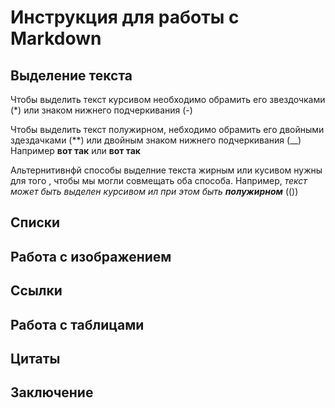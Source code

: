 # Инструкция для работы с Markdown

## Выделение текста 

Чтобы выделить текст курсивом необходимо обрамить его звездочками (*) или знаком нижнего подчеркивания (-)

Чтобы выделить текст полужирном, небходимо обрамить его двойными здездачками (**) или двойным знаком нижнего подчеркивания (__)
Например **вот так** или __вот так__

Альтернитивнфй способы выделние текста жирным или кусивом нужны для того , чтобы мы могли совмещать оба способа. Например, _текст может быть выделен курсивом ил при этом быть **полужирном**_ (())
## Списки

## Работа с изображением

## Ссылки

## Работа с таблицами 

## Цитаты 

## Заключение 